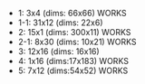 - 1: 3x4 (dims: 66x66) WORKS
- 1-1: 31x12 (dims: 22x6) 
- 2: 15x1 (dims: 300x11) WORKS
- 2-1: 8x30 (dims: 10x21) WORKS 
- 3: 12x16 (dims: 16x16) 
- 4: 1x16 (dims:17x183) WORKS
- 5: 7x12 (dims:54x52) WORKS
